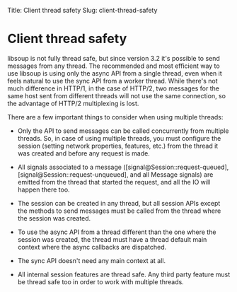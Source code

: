 Title: Client thread safety
Slug: client-thread-safety

# Client thread safety

libsoup is not fully thread safe, but since version 3.2 it's possible
to send messages from any thread. The recommended and most efficient
way to use libsoup is using only the async API from a single thread,
even when it feels natural to use the sync API from a worker
thread. While there's not much difference in HTTP/1, in the case of
HTTP/2, two messages for the same host sent from different threads
will not use the same connection, so the advantage of HTTP/2
multiplexing is lost.

There are a few important things to consider when using multiple
threads:

 - Only the API to send messages can be called concurrently from
   multiple threads. So, in case of using multiple threads, you must
   configure the session (setting network properties, features, etc.)
   from the thread it was created and before any request is made.

 - All signals associated to a message
   ([signal@Session::request-queued],
   [signal@Session::request-unqueued], and all Message signals) are
   emitted from the thread that started the request, and all the IO will
   happen there too.

 - The session can be created in any thread, but all session APIs
   except the methods to send messages must be called from the thread
   where the session was created.

 - To use the async API from a thread different than the one where the
   session was created, the thread must have a thread default main
   context where the async callbacks are dispatched.

 - The sync API doesn't need any main context at all.

 - All internal session features are thread safe. Any third party
   feature must be thread safe too in order to work with multiple
   threads.

